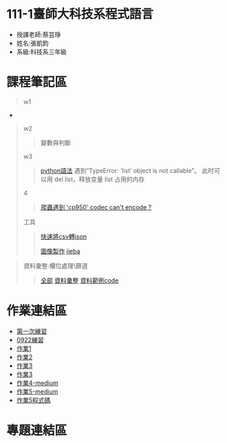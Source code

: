 # 111-1臺師大科技系程式語言
+ 授課老師:蔡芸琤
+ 姓名:張凱鈞
+ 系級:科技系三年級
# 課程筆記區
  >w1
  +
  >
  >w2
  >>變數與判斷
  >
  >w3
  >>[python語法](https://github.com/pecu/LawTech/blob/999a9e1294d50ed05d9be41894bc85d08ea47b11/Learning-Materials/C1_Python_%E5%9F%BA%E7%A4%8E_02/python_%E5%9F%BA%E7%A4%8E%E7%B5%84%E5%90%88%E4%BA%8C_code.ipynb)
  >>遇到“TypeError: ‘list’ object is not callable”。
  >>此时可以用 del list，释放变量 list 占用的内存
  >
  >4
  >>[爬蟲遇到 'cp950' codec can't encode ?](https://weirenxue.github.io/2021/06/12/python_cp950_codec_cant_encode/)
  >
  >工具
  >>[快速將csv轉json](https://www.delftstack.com/zh-tw/howto/python/csv-to-json-python/#%E5%9C%A8-python-%E4%B8%AD%E4%BD%BF%E7%94%A8-dataframe-to-json-%E6%96%B9%E6%B3%95%E5%B0%87-csv-%E6%AA%94%E6%A1%88%E8%BD%89%E6%8F%9B%E7%82%BA-json-%E6%AA%94%E6%A1%88)
  >>
  >>[圖像製作](https://plotly.com/python/)
  >>[jieba](https://github.com/pecu/LawTech/blob/aa94f8b902eda3587c6873758c63e0409c37232c/2021LawTech/Learning-Materials/C6_Python_%E6%96%87%E5%AD%97%E6%8E%A2%E5%8B%98/TextMining.ipynb)
  
  >資料彙整:欄位處理\篩選
  >>[全部](https://github.com/pecu/LawTech/tree/main/Learning-Materials/C5_Python_%E8%B3%87%E6%96%99%E5%BD%99%E6%95%B4%26%E8%B3%87%E6%96%99%E8%A6%96%E8%A6%BA%E5%8C%96)
  >>[資料彙整](https://github.com/pecu/LawTech/blob/aa94f8b902eda3587c6873758c63e0409c37232c/Learning-Materials/C5_Python_%E8%B3%87%E6%96%99%E5%BD%99%E6%95%B4&%E8%B3%87%E6%96%99%E8%A6%96%E8%A6%BA%E5%8C%96/python_%E8%B3%87%E6%96%99%E5%BD%99%E6%95%B4_ppt.pdf)
  >> [資料範例code](https://github.com/pecu/LawTech/blob/aa94f8b902eda3587c6873758c63e0409c37232c/Learning-Materials/C5_Python_%E8%B3%87%E6%96%99%E5%BD%99%E6%95%B4&%E8%B3%87%E6%96%99%E8%A6%96%E8%A6%BA%E5%8C%96/python_%E8%B3%87%E6%96%99%E5%BD%99%E6%95%B4_code.ipynb)
  

# 作業連結區
+ [第一次練習](https://github.com/eric40971116H/111-1NTNU-PL/blob/71b84c71aa79ce05fc985147a0444edca4c780a4/python01.ipynb)
+ [0922練習](https://github.com/eric40971116H/111-1NTNU-PL/blob/ab615f646370aae8eb0d4fdf20df39210fe199ec/0922practice.ipynb)
+ [作業1](https://github.com/eric40971116H/111-1NTNU-PL/blob/576bb98c2bd723b7e2bd17ee016cbe21d4566c0d/homework.ipynb)
+ [作業2](https://github.com/eric40971116H/111-1NTNU-PL/blob/05df0169b9a8d87036c37fce7198735efa4ac72b/HW2.ipynb)
+ [作業3](https://github.com/eric40971116H/111-1NTNU-PL/blob/f33e6a4ced2e99873a842fd5a4b7b8d25d276118/HW03/HW3.ipynb)
+ [作業3](https://github.com/eric40971116H/111-1NTNU-PL/tree/main/HW03)
+ [作業4-medium](https://medium.com/@ericjackintpe/%E7%94%A8python%E7%88%AC%E8%9F%B2-%E9%80%8F%E9%81%8E%E5%B7%A5%E5%85%B7%E4%BE%86%E5%88%86%E6%9E%90%E7%B6%B2%E5%8F%8B%E5%B0%8D%E6%96%BC%E6%96%B0%E4%B8%8A%E6%98%A0%E9%9B%BB%E5%BD%B1%E7%9A%84%E8%A9%95%E5%83%B9-28251dcaabdf)
+ [作業5-medium](https://medium.com/@ericjackintpe/文本共現網路分析-環保署裁罰處分-94ecd3560ce4)
+ [作業5程式碼](https://github.com/eric40971116H/111-1NTNU-PL/blob/916860b1728ec264192d6fe0d3a8d7d36274f3c0/HW05/HW05-2.ipynb)
# 專題連結區

